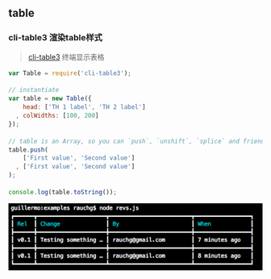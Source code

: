 ## table

### cli-table3 渲染table样式

> [cli-table3](https://github.com/cli-table/cli-table3) 终端显示表格

```jsx
var Table = require('cli-table3');

// instantiate
var table = new Table({
    head: ['TH 1 label', 'TH 2 label']
  , colWidths: [100, 200]
});

// table is an Array, so you can `push`, `unshift`, `splice` and friends
table.push(
    ['First value', 'Second value']
  , ['First value', 'Second value']
);

console.log(table.toString());
```

![cli-table3-example.png](../../../../static/img/cli-table3-example.png)